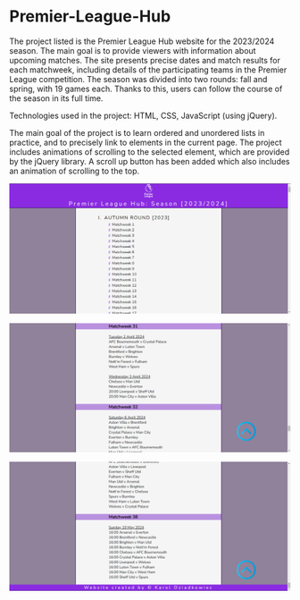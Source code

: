 # Premier-League-Hub

The project listed is the Premier League Hub website for the 2023/2024 season. The main goal is to provide viewers with information about upcoming matches. The site presents precise dates and match results for each matchweek, including details of the participating teams in the Premier League competition. The season was divided into two rounds: fall and spring, with 19 games each. Thanks to this, users can follow the course of the season in its full time.

Technologies used in the project: HTML, CSS, JavaScript (using jQuery).

The main goal of the project is to learn ordered and unordered lists in practice, and to precisely link to elements in the current page. The project includes animations of scrolling to the selected element, which are provided by the jQuery library. A scroll up button has been added which also includes an animation of scrolling to the top.

![Start page](https://github.com/karoldziadkowiec/Premier-League-Hub/blob/main/photos/1.png)





![After click](https://github.com/karoldziadkowiec/Premier-League-Hub/blob/main/photos/2.png)





![Bottom of page](https://github.com/karoldziadkowiec/Premier-League-Hub/blob/main/photos/3.png)
